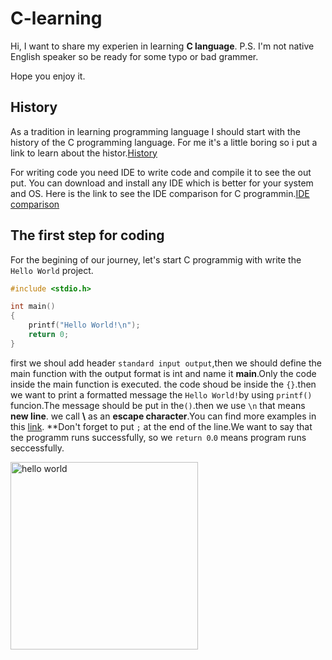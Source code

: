 # C-learning
Hi, I want to share my experien in learning **C language**.
P.S. I'm not native English speaker so be ready for some
typo or bad grammer.

Hope you enjoy it.
## History
As a tradition in learning programming language I should start with the history of the C programming language.
For me it's a little boring so i put a link to learn about the histor.[History](https://en.wikipedia.org/wiki/C_(programming_language))

For writing code you need IDE to write code and compile it to see the out put. You can download and install any IDE which is better for your system and OS.
Here is the link to see the IDE comparison for C programmin.[IDE comparison](https://en.wikipedia.org/wiki/Comparison_of_integrated_development_environments#C/C++)

## The first step for coding
For the begining of our journey, let's start C programmig with write the `Hello World` project.
```C
#include <stdio.h>

int main()
{
    printf("Hello World!\n");
    return 0;
}
```
first we shoul add header `standard input output`,then we should define the main function with the output format is int and name it **main**.Only the code inside the main function is executed.
the code shoud be inside the `{}`.then we want to print a formatted message the `Hello World!`by using ```printf()``` funcion.The message should be put in the`()`.then we use `\n` that means **new line**.
we call **\\** as an **escape character**.You can find more examples in this [link](https://en.wikipedia.org/wiki/Escape_character).
**Don't forget to put `;` at the end of the line.We want to say that the programm runs successfully, so we `return 0`.`0` means program runs seccessfully.

<img src="https://uupload.ir/files/gv2k_hello_world.png" alt="hello world" width="300"/>
